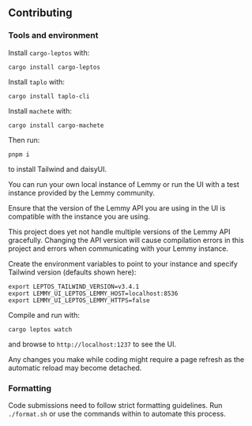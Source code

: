 ## Contributing

### Tools and environment

Install `cargo-leptos` with:

`cargo install cargo-leptos`

Install `taplo` with:

`cargo install taplo-cli`

Install `machete` with:

`cargo install cargo-machete`

Then run:

`pnpm i`

to install Tailwind and daisyUI.

You can run your own local instance of Lemmy or run the UI with a test instance provided by the Lemmy community.

Ensure that the version of the Lemmy API you are using in the UI is compatible with the instance you are using.

This project does yet not handle multiple versions of the Lemmy API gracefully. Changing the API version will cause compilation errors in this project and errors when communicating with your Lemmy instance.

Create the environment variables to point to your instance and specify Tailwind version (defaults shown here):

```
export LEPTOS_TAILWIND_VERSION=v3.4.1
export LEMMY_UI_LEPTOS_LEMMY_HOST=localhost:8536
export LEMMY_UI_LEPTOS_LEMMY_HTTPS=false
```

Compile and run with:

`cargo leptos watch`

and browse to `http://localhost:1237` to see the UI.

Any changes you make while coding might require a page refresh as the automatic reload may become detached.

### Formatting

Code submissions need to follow strict formatting guidelines. Run `./format.sh` or use the commands within to automate this process.
